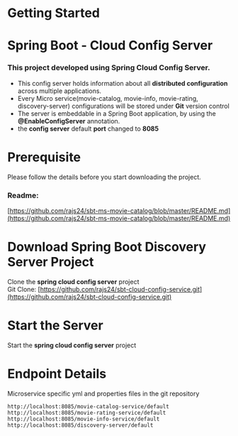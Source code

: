 # Getting Started
# Spring Boot - Cloud Config Server
### This project developed using Spring Cloud Config Server. 
* This config server holds information about all **distributed configuration** across multiple applications.
* Every Micro service(movie-catalog, movie-info, movie-rating, discovery-server) configurations will be stored under **Git** version control
* The server is embeddable in a Spring Boot application, by using the **@EnableConfigServer** annotation. 
* the **config server** default **port** changed to **8085**

# Prerequisite  
Please follow the details before you start downloading the project.  
### Readme:  
[https://github.com/rajs24/sbt-ms-movie-catalog/blob/master/README.md](https://github.com/rajs24/sbt-ms-movie-catalog/blob/master/README.md)


# Download Spring Boot Discovery Server Project
Clone the **spring cloud config server** project  
Git Clone: [https://github.com/rajs24/sbt-cloud-config-service.git](https://github.com/rajs24/sbt-cloud-config-service.git)  

# Start the Server
Start the **spring cloud config server** project

# Endpoint Details
Microservice specific yml and properties files in the git repository
```
http://localhost:8085/movie-catalog-service/default
http://localhost:8085/movie-rating-service/default
http://localhost:8085/movie-info-service/default
http://localhost:8085/discovery-server/default
```



